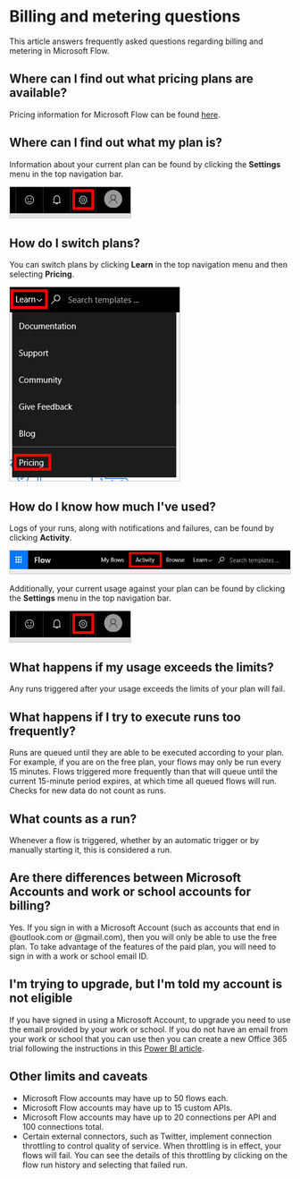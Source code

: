 <properties
    pageTitle="Billing and Metering Questions | Microsoft Flow"
    description="Answers to frequently asked questions regarding billing and metering in Microsoft Flow"
    services=""
    suite="flow"
    documentationCenter="na"
    authors="camsoper"
    manager="aftowen"
    editor=""
    tags=""/>

<tags
   ms.service="flow"
   ms.devlang="na"
   ms.topic="article"
   ms.tgt_pltfrm="na"
   ms.workload="na"
   ms.date="10/21/2016"
   ms.author="casoper"/>

# Billing and metering questions

This article answers frequently asked questions regarding billing and metering in Microsoft Flow.

## Where can I find out what pricing plans are available?

Pricing information for Microsoft Flow can be found [here](https://flow.microsoft.com/pricing/).

## Where can I find out what my plan is?

Information about your current plan can be found by clicking the **Settings** menu in the top navigation bar.

![Settings button](./media/billing-questions/settings.png)

## How do I switch plans?

You can switch plans by clicking **Learn** in the top navigation menu and then selecting **Pricing**.

![Learn > Pricing](./media/billing-questions/learn-pricing.png)

## How do I know how much I've used?

Logs of your runs, along with notifications and failures, can be found by clicking **Activity**.

![Activity link](./media/billing-questions/activity-link.png)

Additionally, your current usage against your plan can be found by clicking the **Settings** menu in the top navigation bar.   

![Settings button](./media/billing-questions/settings.png)

## What happens if my usage exceeds the limits?

Any runs triggered after your usage exceeds the limits of your plan will fail.

## What happens if I try to execute runs too frequently? 

Runs are queued until they are able to be executed according to your plan.  For example, if you are on the free plan, your flows may only be run every 15 minutes.  Flows triggered more frequently than that will queue until the current 15-minute period expires, at which time all queued flows will run.  Checks for new data do not count as runs.

## What counts as a run?

Whenever a flow is triggered, whether by an automatic trigger or by manually starting it, this is considered a run. 

## Are there differences between Microsoft Accounts and work or school accounts for billing?

Yes. If you sign in with a Microsoft Account (such as accounts that end in @outlook.com or @gmail.com), then you will only be able to use the free plan. To take advantage of the features of the paid plan, you will need to sign in with a work or school email ID.

## I'm trying to upgrade, but I'm told my account is not eligible

If you have signed in using a Microsoft Account, to upgrade you need to use the email provided by your work or school. If you do not have an email from your work or school that you can use then you can create a new Office 365 trial following the instructions in this [Power BI article](https://powerbi.microsoft.com/documentation/powerbi-admin-signing-up-for-power-bi-with-a-new-office-365-trial/).

## Other limits and caveats

- Microsoft Flow accounts may have up to 50 flows each.
- Microsoft Flow accounts may have up to 15 custom APIs.
- Microsoft Flow accounts may have up to 20 connections per API and 100 connections total.
- Certain external connectors, such as Twitter, implement connection throttling to control quality of service.  When throttling is in effect, your flows will fail.  You can see the details of this throttling by clicking on the flow run history and selecting that failed run.
